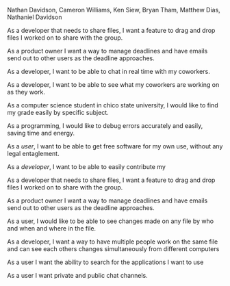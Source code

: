 Nathan Davidson, Cameron Williams, Ken Siew, Bryan Tham, Matthew Dias, Nathaniel Davidson


 As a developer that needs to share files, I want a feature to drag and drop
files I worked on to share with the group.

 As a product owner I want a way to manage deadlines and have emails send out to other users as the deadline approaches.

 As a developer, I want to be able to chat in real time with my coworkers.

 As a developer, I want to be able to see what my coworkers are working on as they work.


As a computer science student in chico state university, I would like to find my grade easily by specific subject.

As a programming, I would like to debug errors accurately and easily, saving time and energy.

As a *user*, I want to be able to get free software for my own use, without any legal entaglement.

As a *developer*, I want to be able to easily contribute my

As a developer that needs to share files, I want a feature to drag and drop
files I worked on to share with the group.

As a product owner I want a way to manage deadlines and have emails send out to other users as the deadline approaches.

As a user, I would like to be able to see changes made on any file by who and when and where in the file.

As a developer, I want a way to have multiple people work on the same file and can see each others changes simultaneously from different computers


As a user I want the ability to search for the applications I want to use

As a user I want private and public chat channels.
